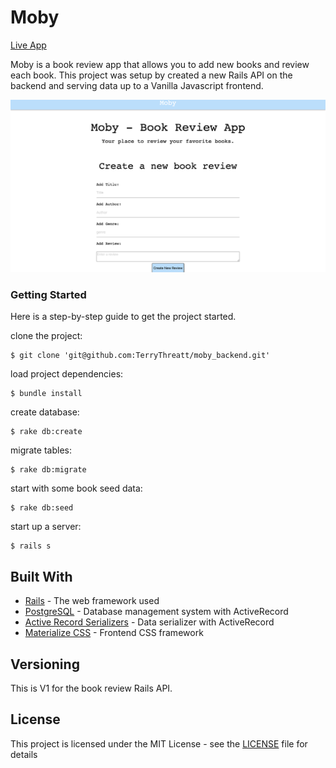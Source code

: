 # Moby
[Live App](https://jovial-wozniak-cc011e.netlify.app/)

Moby is a book review app that allows you to add new books and review each book. This project was setup by created a new Rails API on the backend and serving data up to a Vanilla Javascript frontend.


![Moby](Moby-Book-Review-App.png)

### Getting Started

Here is a step-by-step guide to get the project started.

clone the project:
```
$ git clone 'git@github.com:TerryThreatt/moby_backend.git'
```

load project dependencies:

```
$ bundle install
```

create database:

```
$ rake db:create
```

migrate tables:

```
$ rake db:migrate
```

start with some book seed data:

```
$ rake db:seed
```

start up a server:

```
$ rails s
```


## Built With

* [Rails](https://rubyonrails.org/) - The web framework used
* [PostgreSQL](https://www.postgresql.org/) - Database management system with ActiveRecord
* [Active Record Serializers](https://github.com/rails-api/active_model_serializers) - Data serializer with ActiveRecord
* [Materialize CSS](https://materializecss.com/) - Frontend CSS framework

## Versioning

This is V1 for the book review Rails API.


## License

This project is licensed under the MIT License - see the [LICENSE](LICENSE) file for details
